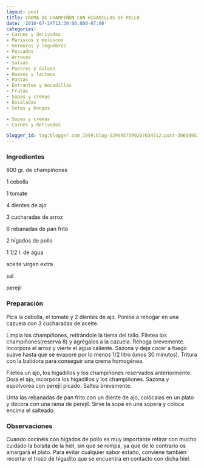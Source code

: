 ```yaml
---
layout: post
title: CREMA DE CHAMPIÑÓN CON HIGADILLOS DE POLLO
date: '2010-07-24T13:30:00.000-07:00'
categories:
- Carnes y derivados
- Mariscos y moluscos
- Verduras y legumbres
- Pescados
- Arroces
- Salsas
- Postres y dulces
- Huevos y lacteos
- Pastas
- Entrantes y bocadillos
- Frutas
- Sopas y cremas
- Ensaladas
- Setas y hongos

- Sopas y cremas
- Carnes y derivados

blogger_id: tag:blogger.com,1999:blog-5299957599287034512.post-3068895240902380476
---
```


<h3>Ingredientes</h3>

800 gr. de champiñones

1 cebolla

1 tomate

4 dientes de ajo

3 cucharadas de arroz

6 rebanadas de pan frito

2 hígados de pollo

1 1/2 l. de agua

aceite virgen extra

sal

perejil

<h3>Preparación</h3>

Pica la cebolla, el tomate y 2 dientes de ajo. Ponlos a rehogar en una cazuela con 3 cucharadas de aceite.

Limpia los champiñones, retirándole la tierra del tallo. Filetea los champiñones(reserva 8) y agrégalos a la cazuela. Rehoga brevemente. Incorpora el arroz y vierte el agua caliente. Sazona y deja cocer a fuego suave hasta que se evapore por lo menos 1/2 litro (unos 30 minutos). Tritura con la batidora para conseguir una crema homogénea.

Filetea un ajo, los higadillos y los champiñones reservados anteriormente. Dora el ajo, incorpora los higadillos y los champiñones. Sazona y espolvorea con perejil picado. Saltea brevemente.

Unta las rebanadas de pan frito con un diente de ajo, colócalas en un plato y decora con una rama de perejil. Sirve la sopa en una sopera y coloca encima el salteado.

<h3>Observaciones</h3>

Cuando cocinéis con hígados de pollo es muy importante retirar con mucho cuidado la bolsita de la hiel, sin que se rompa, ya que de lo contrario os amargará el plato. Para evitar cualquier sabor extaño, conviene también recortar el trozo de higadito que se encuentra en contacto con dicha hiel.

